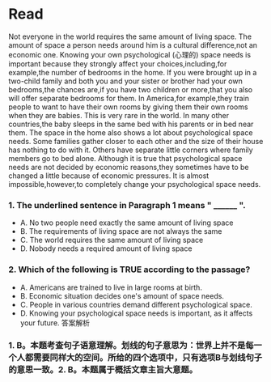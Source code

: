 # Read
Not everyone in the world requires the same amount of living space. The amount of space a person needs around him is a cultural difference,not an economic one. Knowing your own psychological (心理的) space needs is important because they strongly affect your choices,including,for example,the number of bedrooms in the home. If you were brought up in a two-child family and both you and your sister or brother had your own bedrooms,the chances are,if you have two children or more,that you also will offer separate bedrooms for them. In America,for example,they train people to want to have their own rooms by giving them their own rooms when they are babies. This is very rare in the world. In many other countries,the baby sleeps in the same bed with his parents or in bed near them.
The space in the home also shows a lot about psychological space needs. Some families gather closer to each other and the size of their house has nothing to do with it. Others have separate little corners where family members go to bed alone.
Although it is true that psychological space needs are not decided by economic reasons,they sometimes have to be changed a little because of economic pressures. It is almost impossible,however,to completely change your psychological space needs.
### 1. The underlined sentence in Paragraph 1 means " ______ ".
 * A. No two people need exactly the same amount of living space
 * B. The requirements of living space are not always the same
 * C. The world requires the same amount of living space
 * D. Nobody needs a required amount of living space
### 2. Which of the following is TRUE according to the passage?
 * A. Americans are trained to live in large rooms at birth.
 * B. Economic situation decides one's amount of space needs.
 * C. People in various countries demand different psychological space.
 * D. Knowing your psychological space needs is important, as it affects your future.
答案解析
### 1. B。本题考查句子语意理解。划线的句子意思为：世界上并不是每一个人都需要同样大的空间。所给的四个选项中，只有选项B与划线句子的意思一致。2. B。本题属于概括文章主旨大意题。
